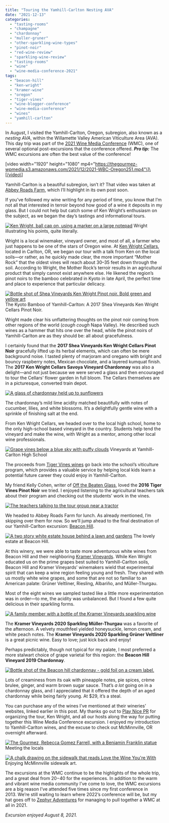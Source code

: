 ```yaml
---
title: "Touring the Yamhill-Carlton Nesting AVA"
date: "2021-12-13"
categories:
  - "tasting-rooms"
  - "champagne"
  - "chardonnay"
  - "muller-gruner"
  - "other-sparkling-wine-types"
  - "pinot-noir"
  - "red-wine-review"
  - "sparkling-wine-review"
  - "tasting-rooms"
  - "wine"
  - "wine-media-conference-2021"
tags:
  - "beacon-hill"
  - "ken-wright"
  - "kramer-wine"
  - "oregon"
  - "tiger-vines"
  - "wine-blogger-conference"
  - "wine-media-conference"
  - "wines"
  - "yamhill-carlton"
---
```


In August, I visited the Yamhill-Carlton, Oregon, subregion, also known as a _nesting AVA_, within the Willamette Valley American Viticulture Area (AVA). This day trip was part of the [2021 Wine Media Conference](https://www.winemediaconference.org/) (WMC), one of several optional post-excursions that the conference offered. **_Pro tip:_** The WMC excursions are often the best value of the conference!

\[video width="1920" height="1080" mp4="https://thegourmez-wpmedia.s3.amazonaws.com/2021/12/2021-WBC-Oregon251.mp4"\]\[/video\]

Yamhill-Carlton is a beautiful subregion, isn’t it? That video was taken at [Abbey Roads Farm](https://abbeyroadfarm.com/index.html), which I’ll highlight in its own post soon.

If you’ve followed my wine writing for any period of time, you know that I’m not all that interested in terroir beyond how good of a wine it deposits in my glass. But I could not help but catch some of Ken Wright’s enthusiasm on the subject, as we began the day’s tastings and informational tours.




<div class="caption">

[![Ken Wright, ball cap on, using a marker on a large notepad](https://thegourmez-wpmedia.s3.amazonaws.com/2021/12/2021-WBC-Oregon142-375x500.png)](https://thegourmez-wpmedia.s3.amazonaws.com/2021/12/2021-WBC-Oregon142.png) Wright illustrating his points, quite literally.</div>


Wright is a local winemaker, vineyard owner, and most of all, a farmer who just happens to be one of the stars of Oregon wine. At [Ken Wright Cellars](https://kenwrightcellars.com/), located in Carlton, OR, we began our tour with a talk from Ken on the local soils—or rather, as he quickly made clear, the more important “Mother Rock” that the oldest vines will reach about 30–35 feet down through the soil. According to Wright, the Mother Rock’s terroir results in an agricultural product that simply cannot exist anywhere else. He likened the region’s pinot noirs to the bamboo celebrated in Kyoto in late April, the perfect time and place to experience that particular delicacy.




<div class="caption">

[![Bottle shot of Shea Vineyards Ken Wright Pinot noir. Bold green and yellow art](https://thegourmez-wpmedia.s3.amazonaws.com/2021/12/2021-WBC-Oregon141-355x500.png)](https://thegourmez-wpmedia.s3.amazonaws.com/2021/12/2021-WBC-Oregon141.png) The Kyoto Bamboo of Yamhill-Carlton: A 2017 Shea Vineyards Ken Wright Cellars Pinot Noir.</div>


Wright made clear his unflattering thoughts on the pinot noir coming from other regions of the world (_cough cough_ Napa Valley). He described such wines as a hammer that hits one over the head, while the pinot noirs of Yamhill-Carlton are as they should be: all about gracefulness.

I certainly found that the **2017 Shea Vineyards Ken Wright Cellars Pinot Noir** gracefully lifted up its herbal elements, which can often be mere background noise. I tasted plenty of marjoram and oregano with bright and bouncy raspberry notes, Mexican chocolate, and a layered kumquat finish. The **2017 Ken Wright Cellars Savoya Vineyard Chardonnay** was also a delight—and not just because we were served a glass and then encouraged to tour the Cellars’ flower garden in full bloom. The Cellars themselves are in a picturesque, converted train depot.

[![A glass of chardonnay held up to sunflowers](https://thegourmez-wpmedia.s3.amazonaws.com/2021/12/2021-WBC-Oregon140-375x500.png)](https://thegourmez-wpmedia.s3.amazonaws.com/2021/12/2021-WBC-Oregon140.png)

The chardonnay’s mild lime acidity matched beautifully with notes of cucumber, lilies, and white blossoms. It’s a delightfully gentle wine with a sprinkle of finishing salt at the end.

From Ken Wright Cellars, we headed over to the local high school, home to the only high-school based vineyard in the country. Students help tend the vineyard and make the wine, with Wright as a mentor, among other local wine professionals.




<div class="caption">

[![Grape vines below a blue sky with puffy clouds](https://thegourmez-wpmedia.s3.amazonaws.com/2021/12/2021-WBC-Oregon157-500x334.png)](https://thegourmez-wpmedia.s3.amazonaws.com/2021/12/2021-WBC-Oregon157.png) Vineyards at Yamhill-Carlton High School</div>


The proceeds from [Tiger Vines wines](https://www.tigervineswine.org/) go back into the school’s viticulture program, which provides a valuable service by helping local kids learn a potential future career they could enjoy in Yamhill-Carlton.

My friend Kelly Cohen, writer of [Off the Beaten Glass](https://www.offthebeatenglass.com/), loved the **2016 Tiger Vines Pinot Noir** we tried. I enjoyed listening to the agricultural teachers talk about their program and checking out the students’ work in the vines.

[![The teachers talking to the tour group near a tractor](https://thegourmez-wpmedia.s3.amazonaws.com/2021/12/2021-WBC-Oregon156-500x352.png)](https://thegourmez-wpmedia.s3.amazonaws.com/2021/12/2021-WBC-Oregon156.png)

We headed to Abbey Roads Farm for lunch. As already mentioned, I’m skipping over them for now. So we’ll jump ahead to the final destination of our Yamhill-Carlton excursion: [Beacon Hill](https://www.beaconhillwinery.com/).




<div class="caption">

[![A two story white estate house behind a lawn and gardens](https://thegourmez-wpmedia.s3.amazonaws.com/2021/12/2021-WBC-Oregon214-500x285.png)](https://thegourmez-wpmedia.s3.amazonaws.com/2021/12/2021-WBC-Oregon214.png) The lovely estate at Beacon Hill.</div>


At this winery, we were able to taste more adventurous white wines from Beacon Hill and their neighboring [Kramer Vineyards](https://www.kramervineyards.com/). While Ken Wright educated us on the prime grapes best suited to Yamhill-Carlton soils, Beacon Hill and Kramer Vineyards’ winemakers wield that experimental spirit that can keep a wine region feeling young and fresh. They shared with us mostly white wine grapes, and some that are not so familiar to an American palate: Grüner Veltliner, Riesling, Albariño, and Müller-Thurgau.

Most of the eight wines we sampled tasted like a little more experimentation was in order—to me, the acidity was unbalanced. But I found a few quite delicious in their sparkling forms.

[![A family member with a bottle of the Kramer Vineyards sparkling wine](https://thegourmez-wpmedia.s3.amazonaws.com/2021/12/2021-WBC-Oregon226-375x500.png)](https://thegourmez-wpmedia.s3.amazonaws.com/2021/12/2021-WBC-Oregon226.png)

The **Kramer Vineyards 2020 Sparkling Müller-Thurgau** was a favorite of the afternoon. A velvety mouthfeel yielded honeysuckle, lemon cream, and white peach notes. The **Kramer Vineyards 2020 Sparkling Grüner Veltliner** is a great picnic wine. Easy to love; just kick back and enjoy!

Perhaps predictably, though not typical for my palate, I most preferred a more stalwart choice of grape varietal for this region: the **Beacon Hill Vineyard 2019 Chardonnay**.

[![Bottle shot of the Beacon hill chardonnay - gold foil on a cream label.](https://thegourmez-wpmedia.s3.amazonaws.com/2021/12/2021-WBC-Oregon225-376x500.png)](https://thegourmez-wpmedia.s3.amazonaws.com/2021/12/2021-WBC-Oregon225.png)

Lots of creaminess from its oak with pineapple notes, pie spices, crème brulee, ginger, and warm brown sugar sauce. That’s _a lot_ going on in a chardonnay glass, and I appreciated that it offered the depth of an aged chardonnay while being fairly young. At $29, it’s a steal.

You can purchase any of the wines I’ve mentioned at their wineries’ websites, linked earlier in this post. My thanks go out to [Play Nice PR](https://www.playnicepr.com/) for organizing the tour, Ken Wright, and all our hosts along the way for putting together this Wine Media Conference excursion. I enjoyed my introduction to Yamhill-Carlton wines, and the excuse to check out McMinnville, OR overnight afterward.




<div class="caption">

[![The Gourmez, Rebecca Gomez Farrell, with a Benjamin Franklin statue](https://thegourmez-wpmedia.s3.amazonaws.com/2021/12/2021-WBC-Oregon245-500x375.png)](https://thegourmez-wpmedia.s3.amazonaws.com/2021/12/2021-WBC-Oregon245.png) Meeting the locals</div>





<div class="caption">

[![A chalk drawing on the sidewalk that reads Love the Wine You're With](https://thegourmez-wpmedia.s3.amazonaws.com/2021/12/2021-WBC-Oregon230-500x394.png)](https://thegourmez-wpmedia.s3.amazonaws.com/2021/12/2021-WBC-Oregon230.png) Enjoying McMinnville sidewalk art.</div>


The excursions at the WMC continue to be the highlights of the whole trip, and a great deal from $20-$40 for the experiences. In addition to the warm and vibrant wine media community I’ve come to love, the WMC excursions are a big reason I’ve attended five times since my first conference in 2013. We’re still waiting to learn where 2022’s conference will be, but my hat goes off to [Zephyr Adventures](https://www.zephyradventures.com/) for managing to pull together a WMC at all in 2021.

_Excursion enjoyed August 8, 2021._
